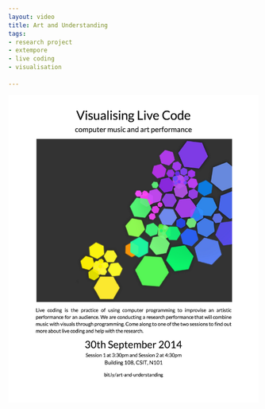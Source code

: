 ```yaml
---
layout: video
title: Art and Understanding
tags:
- research project
- extempore
- live coding
- visualisation

---
```


<div style="text-align:center;width:100%;">
<img src="/images/study-3.png" frameborder="0" />
</div>